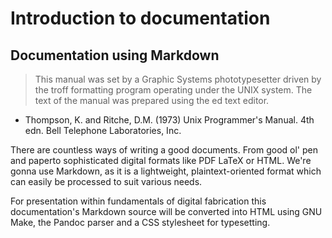 # Introduction to documentation

## Documentation using Markdown

> This manual was set by a Graphic Systems phototypesetter driven by the troff formatting program operating under the UNIX system. The text of the manual was prepared using the ed text editor.
- Thompson, K. and Ritche, D.M. (1973) Unix Programmer's Manual. 4th edn. Bell Telephone Laboratories, Inc.

There are countless ways of writing a good documents. From good ol' pen and paperto sophisticated digital formats like PDF LaTeX or HTML. We're gonna use Markdown, as it is a lightweight, plaintext-oriented format which can easily be processed to suit various needs.

For presentation within fundamentals of digital fabrication this documentation's Markdown source will be converted into HTML using GNU Make, the Pandoc parser and a CSS stylesheet for typesetting.
